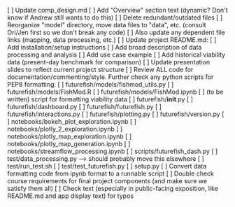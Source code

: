 [ ] Update comp_design.md
[ ] Add "Overview" section text (dynamic? Don't know if Andrew still wants to do this)
[ ] Delete redundant/outdated files
[ ] Reorganize "model" directory, move data files
    to "data", etc. (consult Ori/Jen first so we don't break any code)
    [ ] Also update any dependent file links (mapping, data processing, etc.)
[ ] Update project README.md:
    [ ] Add installation/setup instructions
    [ ] Add broad description of data processing and analysis
    [ ] Add use case example
[ ] Add historical viability data (present-day benchmark for comparison)
[ ] Update presentation slides to reflect current project structure
[ ] Review ALL code for documentation/commenting/style.
    Further check any python scripts for PEP8 formatting:
    [ ] futurefish/models/fishmod_utils.py
    [ ] futurefish/models/FishMod.R
    [ ] futurefish/models/FishMod.ipynb
    [ ] (to be written) script for formatting viability data
    [ ] futurefish/__init__.py
    [ ] futurefish/dashboard.py
    [ ] futurefish/futurefish.py
    [ ] futurefish/interactions.py
    [ ] futurefish/plotting.py
    [ ] futurefish/version.py
    [ ] notebooks/bokeh_plot_exploration.ipynb
    [ ] notebooks/plotly_2_exploration.ipynb
    [ ] notebooks/plotly_map_exploration.ipynb
    [ ] notebooks/plotly_map_generation.ipynb
    [ ] notebooks/streamflow_processing.ipynb
    [ ] scripts/futurefish_dash.py
    [ ] test/data_processing.py --> should probably move this elsewhere
    [ ] test/run_test.sh
    [ ] test/test_futurefish.py
    [ ] setup.py
[ ] Convert data formatting code from ipynb format to a runnable script
[ ] Double check course requirements for final project components
    (and make sure we satisfy them all)
[ ] Check text (especially in public-facing exposition, like README.md
    and app display text) for typos



